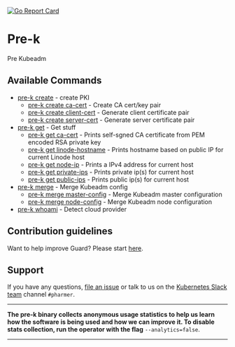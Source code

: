 [![Go Report Card](https://goreportcard.com/badge/github.com/appscode/pre-k)](https://goreportcard.com/report/github.com/appscode/pre-k)

# Pre-k
Pre Kubeadm


## Available Commands
* [pre-k create](/docs/reference/pre-k_create.md)	 - create PKI
  * [pre-k create ca-cert](/docs/reference/pre-k_create_ca-cert.md)	 - Create CA cert/key pair
  * [pre-k create client-cert](/docs/reference/pre-k_create_client-cert.md)	 - Generate client certificate pair
  * [pre-k create server-cert](/docs/reference/pre-k_create_server-cert.md)	 - Generate server certificate pair
* [pre-k get](/docs/reference/pre-k_get.md)	 - Get stuff
  * [pre-k get ca-cert](/docs/reference/pre-k_get_ca-cert.md)	 - Prints self-sgned CA certificate from PEM encoded RSA private key
  * [pre-k get linode-hostname](/docs/reference/pre-k_get_linode-hostname.md)	 - Prints hostname based on public IP for current Linode host
  * [pre-k get node-ip](/docs/reference/pre-k_get_node-ip.md)	 - Prints a IPv4 address for current host
  * [pre-k get private-ips](/docs/reference/pre-k_get_private-ips.md)	 - Prints private ip(s) for current host
  * [pre-k get public-ips](/docs/reference/pre-k_get_public-ips.md)	 - Prints public ip(s) for current host
* [pre-k merge](/docs/reference/pre-k_merge.md)	 - Merge Kubeadm config
  * [pre-k merge master-config](/docs/reference/pre-k_merge_master-config.md)	 - Merge Kubeadm master configuration
  * [pre-k merge node-config](/docs/reference/pre-k_merge_node-config.md)	 - Merge Kubeadm node configuration
* [pre-k whoami](/docs/reference/pre-k_whoami.md)	 - Detect cloud provider


## Contribution guidelines
Want to help improve Guard? Please start [here](/CONTRIBUTING.md).

## Support
If you have any questions, [file an issue](https://github.com/appscode/pharmer/issues/new) or talk to us on the [Kubernetes Slack team](http://slack.kubernetes.io/) channel `#pharmer`.

---

**The pre-k binary collects anonymous usage statistics to help us learn how the software is being used and how we can improve it. To disable stats collection, run the operator with the flag** `--analytics=false`.

---


